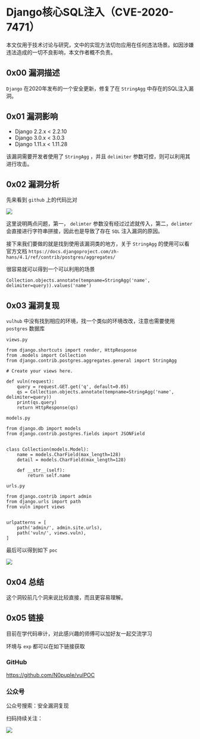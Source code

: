 # Django核心SQL注入（CVE-2020-7471）

本文仅用于技术讨论与研究，文中的实现方法切勿应用在任何违法场景。如因涉嫌违法造成的一切不良影响，本文作者概不负责。

## 0x00 漏洞描述

`Django` 在2020年发布的一个安全更新，修复了在 `StringAgg` 中存在的SQL注入漏洞。

## 0x01 漏洞影响

- Django 2.2.x < 2.2.10
- Django 3.0.x < 3.0.3
- Django 1.11.x < 1.11.28

该漏洞需要开发者使用了 `StringAgg`  ，并且 `delimiter` 参数可控，则可以利用其进行攻击。

## 0x02 漏洞分析

先来看到 `github` 上的代码比对

![](https://gitee.com/N0puple/picgo/raw/master/img/20220921230809.png)

这里说明两点问题，第一， `delimter` 参数没有经过过滤就传入，第二，`delimter` 会直接进行字符串拼接，因此也是导致了存在 `SQL` 注入漏洞的原因。

接下来我们要做的就是找到使用该漏洞类的地方，关于 `StringAgg` 的使用可以看官方文档 `https://docs.djangoproject.com/zh-hans/4.1/ref/contrib/postgres/aggregates/` 

很容易就可以得到一个可以利用的场景

```
Collection.objects.annotate(tempname=StringAgg('name', delimiter=query)).values('name')
```

## 0x03 漏洞复现

`vulhub` 中没有找到相应的环境，找一个类似的环境改改，注意也需要使用 `postgres` 数据库

`views.py`

```
from django.shortcuts import render, HttpResponse
from .models import Collection
from django.contrib.postgres.aggregates.general import StringAgg

# Create your views here.

def vuln(request):
    query = request.GET.get('q', default=0.05)
    qs = Collection.objects.annotate(tempname=StringAgg('name', delimiter=query))
    print(qs.query)
    return HttpResponse(qs)

```

`models.py`

```
from django.db import models
from django.contrib.postgres.fields import JSONField


class Collection(models.Model):
    name = models.CharField(max_length=128)
    detail = models.CharField(max_length=128)

    def __str__(self):
        return self.name

```

`urls.py`

```
from django.contrib import admin
from django.urls import path
from vuln import views


urlpatterns = [
    path('admin/', admin.site.urls),
    path('vuln/', views.vuln),
]

```

最后可以得到如下 `poc`

![](https://gitee.com/N0puple/picgo/raw/master/img/20220921231943.png)

## 0x04 总结

这个洞较前几个洞来说比较直接，而且更容易理解。

## 0x05 链接

目前在学代码审计，对此感兴趣的师傅可以加好友一起交流学习

环境与 `exp` 都可以在如下链接获取

### GitHub

https://github.com/N0puple/vulPOC

### 公众号

公众号搜索：安全漏洞复现

扫码持续关注：

![](https://gitee.com/N0puple/picgo/raw/master/img/qrcode_for_gh_a41358b842dd_430.jpg)

